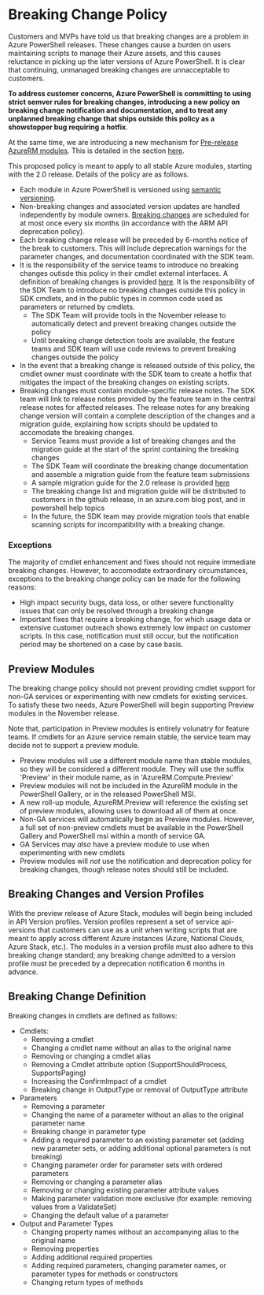 # Breaking Change Policy

Customers and MVPs have told us that breaking changes are a problem in Azure PowerShell releases.  These changes cause a burden on users maintaining scripts to manage their Azure assets, and this causes reluctance in picking up the later versions of Azure PowerShell. It is clear that continuing, unmanaged breaking changes are unnacceptable to customers. 

**To address customer concerns, Azure PowerShell is committing to using strict semver rules for breaking changes, introducing a new policy on breaking change notification and documentation, and to treat any unplanned breaking change that ships outside this policy as a showstopper bug requiring a hotfix**.

At the same time, we are introducing a new mechanism for [Pre-release AzureRM modules](#preview-modules).  This is detailed in the section [here](#preview-modules).

This proposed policy is meant to apply to all stable Azure modules, starting with the 2.0 release. Details of the policy are as follows.
- Each module in Azure PowerShell is versioned using [semantic versioning](http://semver.org).
- Non-breaking changes and associated version updates are handled independently by module owners.  [Breaking changes](#breaking-change-definition) are scheduled for at most once every six months (in accordance with the ARM API deprecation policy).
- Each breaking change release will be preceded by 6-months notice of the break to customers.  This will include deprecation warnings for the parameter changes, and documentation coordinated with the SDK team.
- It is the responsibility of the service teams to introduce no breaking changes outisde this policy in their cmdlet external interfaces.  A definition of breaking changes is provided [here](#breaking-change-definition).  It is the responsibility of the SDK Team to introduce no breaking changes outside this policy in SDK cmdlets, and in the public types in common code used as parameters or returned by cmdlets.
  - The SDK Team will provide tools in the November release to automatically detect and prevent breaking changes outside the policy
  - Until breaking change detection tools are available, the feature teams and SDK team will use code reviews to prevent breaking changes outside the policy
- In the event that a breaking change is released outside of this policy, the cmdlet owner must coordinate with the SDK team to create a hotfix that mitigates the impact of the breaking changes on existing scripts.
- Breaking changes must contain module-specific release notes.  The SDK team will link to release notes provided by the feature team in the central release notes for affected releases. The release notes for any breaking change version will contain a complete description of the changes and a migration guide, explaining how scripts should be updated to accomodate the breaking changes.
  - Service Teams must provide a list of breaking changes and the migration guide at the start of the sprint containing the breaking changes
  - The SDK Team will coordinate the breaking change documentation and assemble a migration guide from the feature team submissions
  - A sample migration guide for the 2.0 release is provided [here](https://github.com/Azure/azure-powershell/blob/dev/documentation/release-notes/migration-guide.2.0.0.md)
  - The breaking change list and migration guide will be distributed to customers in the github release, in an azure.com blog post, and in powershell help topics
  - In the future, the SDK team may provide migration tools that enable scanning scripts for incompatibility with a breaking change.

### Exceptions
The majority of cmdlet enhancement and fixes should not require immediate breaking changes.  However, to accomodate extraordinary circumstances, exceptions to the breaking change policy can be made for the following reasons:
- High impact security bugs, data loss, or other severe functionality issues that can only be resolved through a breaking change
- Important fixes that require a breaking change, for which usage data or extensive customer outreach shows extremely low impact on customer scripts.  In this case, notification must still occur, but the notification period may be shortened on a case by case basis.

##  Preview Modules

The breaking change policy should not prevent providing cmdlet support for non-GA services or experimenting with new cmdlets for existing services.  To satisfy these two needs, Azure PowerShell will begin supporting Preview modules in the November release.

Note that, participation in Preview modules is entirely volunatry for feature teams.  If cmdlets for an Azure service remain stable, the service team may decide not to support a preview module.

- Preview modules will use a different module name than stable modules, so they will be considered a different module. They will use the suffix 'Preview' in their module name, as in 'AzureRM.Compute.Preview' 
- Preview modules will not be included in the AzureRM module in the PowerShell Gallery, or in the released PowerShell MSI.
- A new roll-up module, AzureRM.Preview will reference the existing set of preview modules, allowing uses to download all of them at once.
- Non-GA services will automatically begin as Preview modules. However, a full set of non-preview cmdlets must be available in the PowerShell Gallery and PowerShell msi within a month of service GA.
- GA Services may *also* have a preview module to use when experimenting with new cmdlets
- Preview modules will *not* use the notification and deprecation policy for breaking changes, though release notes should still be included.

## Breaking Changes and Version Profiles
With the preview release of Azure Stack, modules will begin being included in API Version profiles.  Version profiles represent a set of service api-versions that customers can use as a unit when writing scripts that are meant to apply across different Azure instances (Azure, National Clouds, Azure Stack, etc.).  The modules in a version profile must also adhere to this breaking change standard; any breaking change admitted to a version profile must be preceded by a deprecation notification 6 months in advance.

## Breaking Change Definition

Breaking changes in cmdlets are defined as follows:

  - Cmdlets: 
    - Removing a cmdlet
    - Changing a cmdlet name without an alias to the original name
    - Removing or changing a cmdlet alias
    - Removing a Cmdlet attribute option (SupportShouldProcess, SupportsPaging)
    - Increasing the ConfirmImpact of a cmdlet
    - Breaking change in OutputType or removal of OutputType attribute
  - Parameters
    - Removing a parameter
    - Changing the name of a parameter without an alias to the original parameter name
    - Breaking change in parameter type
    - Adding a required parameter to an existing parameter set (adding new parameter sets, or adding additional optional parameters is not breaking)
    - Changing parameter order for parameter sets with ordered parameters
    - Removing or changing a parameter alias
    - Removing or changing existing parameter attribute values
    - Making parameter validation more exclusive (for example: removing values from a ValidateSet)
    - Changing the default value of a parameter
  - Output and Parameter Types
    - Changing property names without an accompanying alias to the original name
    - Removing properties
    - Adding additional required properties
    - Adding required parameters, changing parameter names, or parameter types for methods or constructors
    - Changing return types of methods


